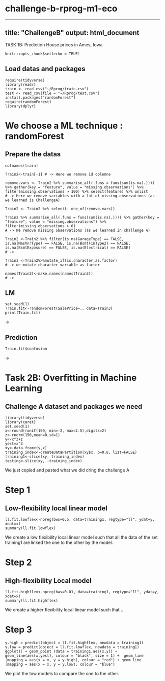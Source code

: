 # challenge-b-rprog-m1-eco

---
title: "ChallengeB"
output: html_document
---
TASK 1B: Prediction House prices in Ames, Iowa
```{r setup, include=FALSE}
knitr::opts_chunk$set(echo = TRUE)
```
## Load datas and packages
```{r Preparations1, include=FALSE}
require(tidyverse)
library(readr)
train <- read_csv("~/Rprog/train.csv")
test <- read_csv(file = "~/Rprog/test.csv")
install.packages("randomForest")
require(randomForest)
library(dplyr)
```
# We choose a ML technique : randomForest

## Prepare the datas
```{r Praparation2 : missing values, include=FALSE}
colnames(train)

Train2<-train[-1] # -> Here we remove id colomne

remove.vars <- Train2 %>% summarise_all(.funs = funs(sum(is.na(.)))) %>% gather(key = "feature", value = "missing.observations") %>% filter(missing.observations > 100) %>% select(feature) %>% unlist 
# -> Here we remove variables with a lot of missing observations (as we learned is ChallengeA)

Train2 <- Train2 %>% select(- one_of(remove.vars))

Train2 %>% summarise_all(.funs = funs(sum(is.na(.)))) %>% gather(key = "feature", value = "missing.observations") %>% filter(missing.observations > 0)
# -> We remove missing observations (as we learned in challenge A)

Train2 <-Train2 %>% filter(is.na(GarageType) == FALSE, is.na(MasVnrType) == FALSE, is.na(BsmtFinType2) == FALSE, is.na(BsmtExposure) == FALSE, is.na(Electrical) == FALSE)
# ->
```

```{r Praparation3 : convert character to factors, include=FALSE}
Train3 <-Train2%>%mutate_if(is.character,as.factor)
# -> we mutate character variable as factor
```

```{r Praparation4 : No illegal names, include=FALSE}
names(Train3)<-make.names(names(Train3))  
# ->  
```
## LM
```{r RandomForest, include=TRUE}
set.seed(1)
Train.fit<-randomForest(SalePrice~., data=Train3)
print(Train.fit)

```
->

## Prediction 
```{r Prediction, include=TRUE}
Train.fit$confusion 
```
->

# Task 2B: Overfitting in Machine Learning

## Challenge A dataset and packages we need 
```{r Require Challenge A Task2, echo = TRUE, eval = TRUE, include = TRUE}
library(tidyverse)
library(caret)
set.seed(1)
x<-round(runif(150, min=-2, max=2.5),digits=2)
z<-rnorm(150,mean=0,sd=1)
y<-x^3+z 
yest=x^3
xy<-data.frame(y,x)
training_index<-createDataPartition(xy$x, p=0.8, list=FALSE)
training1<-slice(xy, training_index)
testing<-slice(xy, -training_index)
```
We just copied and pasted what we did dring the challenge A

# Step 1
## Low-flexibility local linear model

```{r Low-flexibility local linear model, include=TRUE}
ll.fit.lowflex<-npreg(bws=0.5, data=training1, regtype="ll", ydat=y, xdat=x)
summary(ll.fit.lowflex)
```
We create a low flexibility local linear model such that all the data of the set training1 are linked the one to the other by the model.

# Step 2
## High-flexibility Local model
```{r High-flexibility local linear model, include=TRUE}
ll.fit.highflex<-npreg(bws=0.01, data=training1, regtype="ll", ydat=y, xdat=x)
summary(ll.fit.highflex)
```
We create a higher flexibility local linear model such that ...

# Step 3

```{r Plot, include=TRUE}
y.high = predict(object = ll.fit.highflex, newdata = training1)
y.low = predict(object = ll.fit.lowflex, newdata = training1)
ggplot() + geom_point (data = training1,aes(x,y)) + geom_line(aes(x,yest), colour = "black", size = 1) +  geom_line (mapping = aes(x = x, y = y.high), colour = "red") + geom_line (mapping = aes(x = x, y = y.low), colour = "blue")
```
We plot the tow models to compare the one to the other.
